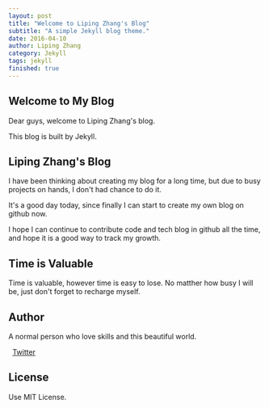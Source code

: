 ```yaml
---
layout: post
title: "Welcome to Liping Zhang's Blog"
subtitle: "A simple Jekyll blog theme."
date: 2016-04-10
author: Liping Zhang
category: Jekyll
tags: jekyll
finished: true
---
```


## Welcome to My Blog

Dear guys, welcome to Liping Zhang's blog.

This blog is built by Jekyll.

## Liping Zhang's Blog

I have been thinking about creating my blog for a long time, but due to busy projects on hands, I don't had chance to do it. 

It's a good day today, since finally I can start to create my own blog on github now.

I hope I can continue to contribute code and tech blog in github all the time, and hope it is a good way to track my growth. 


## Time is Valuable

Time is valuable, however time is easy to lose. No matther how busy I will be, just don't forget to recharge myself.


## Author

A normal person who love skills and this beautiful world.

<i class="fa fa-twitter"></i>&nbsp;&nbsp;[Twitter](https://twitter.com/zlpmichelle)

## License

Use MIT License.


